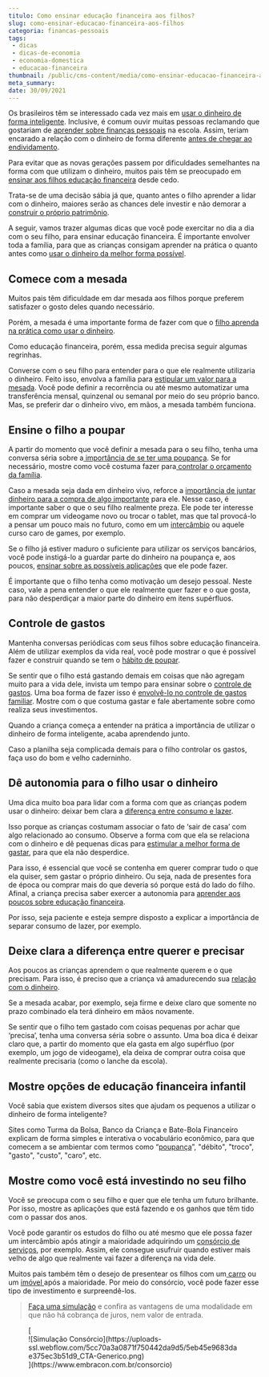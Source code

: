 ```yaml
---
titulo: Como ensinar educação financeira aos filhos?
slug: como-ensinar-educacao-financeira-aos-filhos
categoria: financas-pessoais
tags:
 - dicas
 - dicas-de-economia
 - economia-domestica
 - educacao-financeira
thumbnail: /public/cms-content/media/como-ensinar-educacao-financeira-aos-filhos.jpg
meta_summary: 
date: 30/09/2021
---
```

Os brasileiros têm se interessado cada vez mais em [usar o dinheiro de forma inteligente](https://www.embracon.com.br/blog/entenda-como-o-consorcio-pode-te-ajudar-a-manter-a-estabilidade-financeira). Inclusive, é comum ouvir muitas pessoas reclamando que gostariam de [aprender sobre finanças pessoais](https://www.embracon.com.br/blog/entenda-a-importancia-da-educacao-financeira-na-sua-vida) na escola. Assim, teriam encarado a relação com o dinheiro de forma diferente [antes de chegar ao endividamento](https://www.embracon.com.br/blog/divida-de-cartao-de-credito-como-sair-dela-e-nao-entrar-mais).

Para evitar que as novas gerações passem por dificuldades semelhantes na forma com que utilizam o dinheiro, muitos pais têm se preocupado em [ensinar aos filhos educação financeira](https://www.embracon.com.br/blog/financas-da-familia-como-ensinar-os-filhos-a-economizar-dinheiro) desde cedo.

Trata-se de uma decisão sábia já que, quanto antes o filho aprender a lidar com o dinheiro, maiores serão as chances dele investir e não demorar a [construir o próprio patrimônio](https://www.embracon.com.br/blog/e-possivel-aumentar-o-patrimonio-saiba-aqui).

A seguir, vamos trazer algumas dicas que você pode exercitar no dia a dia com o seu filho, para ensinar educação financeira. É importante envolver toda a família, para que as crianças consigam aprender na prática o quanto antes como [usar o dinheiro da melhor forma possível](https://www.embracon.com.br/blog/planeje-sua-vida-financeira-e-fique-sempre-no-azul).

Comece com a mesada
-------------------

Muitos pais têm dificuldade em dar mesada aos filhos porque preferem satisfazer o gosto deles quando necessário.

Porém, a mesada é uma importante forma de fazer com que o [filho aprenda na prática como usar o dinheiro](https://www.embracon.com.br/blog/como-identificar-e-eliminar-gastos-desnecessarios).

Como educação financeira, porém, essa medida precisa seguir algumas regrinhas.

Converse com o seu filho para entender para o que ele realmente utilizaria o dinheiro. Feito isso, envolva a família para [estipular um valor para a mesada](https://www.embracon.com.br/blog/seu-filho-recebe-mesada-descubra-o-valor-ideal-para-cada-idade). Você pode definir a recorrência ou até mesmo automatizar uma transferência mensal, quinzenal ou semanal por meio do seu próprio banco. Mas, se preferir dar o dinheiro vivo, em mãos, a mesada também funciona.

Ensine o filho a poupar
-----------------------

A partir do momento que você definir a mesada para o seu filho, tenha uma conversa séria sobre a[ importância de se ter uma poupança](https://www.embracon.com.br/blog/guardar-poupar-ou-investir-qual-a-diferenca-entre-os-termos). Se for necessário, mostre como você costuma fazer para[ controlar o orçamento da família](https://www.embracon.com.br/blog/aprenda-como-montar-um-orcamento-familiar-em-5-passos).

Caso a mesada seja dada em dinheiro vivo, reforce a [importância de juntar dinheiro para a compra de algo importante](https://www.embracon.com.br/blog/7-dicas-para-comecar-a-sua-organizacao-financeira) para ele. Nesse caso, é importante saber o que o seu filho realmente preza. Ele pode ter interesse em comprar um videogame novo ou trocar o tablet, mas que tal provocá-lo a pensar um pouco mais no futuro, como em um [intercâmbio](https://www.embracon.com.br/blog/4-motivos-para-investir-em-intercambio-para-os-filhos) ou aquele curso caro de games, por exemplo.

Se o filho já estiver maduro o suficiente para utilizar os serviços bancários, você pode instigá-lo a guardar parte do dinheiro na poupança e, aos poucos, [ensinar sobre as possíveis aplicações](https://www.embracon.com.br/blog/diversificar-investimentos-financeiros-e-possivel) que ele pode fazer.

É importante que o filho tenha como motivação um desejo pessoal. Neste caso, vale a pena entender o que ele realmente quer fazer e o que gosta, para não desperdiçar a maior parte do dinheiro em itens supérfluos.

Controle de gastos
------------------

Mantenha conversas periódicas com seus filhos sobre educação financeira. Além de utilizar exemplos da vida real, você pode mostrar o que é possível fazer e construir quando se tem o [hábito de poupar](https://www.embracon.com.br/blog/afinal-quais-sao-as-diferencas-entre-poupar-economizar-e-investir).

Se sentir que o filho está gastando demais em coisas que não agregam muito para a vida dele, invista um tempo para ensinar sobre o [controle de gastos](https://www.embracon.com.br/blog/4-aplicativos-de-financas-para-te-ajudar-a-economizar-mais-dinheiro). Uma boa forma de fazer isso é [envolvê-lo no controle de gastos familiar](https://www.embracon.com.br/blog/planejamento-financeiro-um-guia-para-as-financas-nao-sairem-de-controle). Mostre com o que costuma gastar e fale abertamente sobre como realiza seus investimentos.

Quando a criança começa a entender na prática a importância de utilizar o dinheiro de forma inteligente, acaba aprendendo junto.

Caso a planilha seja complicada demais para o filho controlar os gastos, faça uso do bom e velho caderninho.

Dê autonomia para o filho usar o dinheiro
-----------------------------------------

Uma dica muito boa para lidar com a forma com que as crianças podem usar o dinheiro: deixar bem clara a [diferença entre consumo e lazer](https://www.embracon.com.br/blog/conheca-o-consumo-consciente-e-saiba-por-que-ele-faz-bem-para-o-seu-bolso).

Isso porque as crianças costumam associar o fato de ‘sair de casa’ com algo relacionado ao consumo. Observe a forma com que ela se relaciona com o dinheiro e dê pequenas dicas para [estimular a melhor forma de gastar](https://www.embracon.com.br/blog/quais-sao-as-despesas-superfluas-que-podem-ser-cortadas-do-dia-a-dia), para que ela não desperdice.

Para isso, é essencial que você se contenha em querer comprar tudo o que ela quiser, sem gastar o próprio dinheiro. Ou seja, nada de presentes fora de época ou comprar mais do que deveria só porque está do lado do filho. Afinal, a criança precisa saber exercer a autonomia para [aprender aos poucos sobre educação financeira](https://www.embracon.com.br/blog/perfil-de-investidor-conheca-os-tipos-e-saiba-qual-e-o-seu).

Por isso, seja paciente e esteja sempre disposto a explicar a importância de separar consumo de lazer, por exemplo.

Deixe clara a diferença entre querer e precisar
-----------------------------------------------

Aos poucos as crianças aprendem o que realmente querem e o que precisam. Para isso, é preciso que a criança vá amadurecendo sua [relação com o dinheiro](https://www.embracon.com.br/blog/5-erros-que-voce-deve-evitar-para-conseguir-economizar-dinheiro).

Se a mesada acabar, por exemplo, seja firme e deixe claro que somente no prazo combinado ela terá dinheiro em mãos novamente.

Se sentir que o filho tem gastado com coisas pequenas por achar que ‘precisa’, tenha uma conversa séria sobre o assunto. Uma boa dica é deixar claro que, a partir do momento que ela gasta em algo supérfluo (por exemplo, um jogo de videogame), ela deixa de comprar outra coisa que realmente precisaria (como o lanche da escola).

Mostre opções de educação financeira infantil
---------------------------------------------

Você sabia que existem diversos sites que ajudam os pequenos a utilizar o dinheiro de forma inteligente?

Sites como Turma da Bolsa, Banco da Criança e Bate-Bola Financeiro explicam de forma simples e interativa o vocabulário econômico, para que comecem a se ambientar com termos como “[poupança](https://www.embracon.com.br/blog/consorcio-ou-poupanca-quais-sao-as-diferencas-e-como-escolher)”, "débito", "troco", "gasto", "custo", "caro", etc.

Mostre como você está investindo no seu filho
---------------------------------------------

Você se preocupa com o seu filho e quer que ele tenha um futuro brilhante. Por isso, mostre as aplicações que está fazendo e os ganhos que têm tido com o passar dos anos.

Você pode garantir os estudos do filho ou até mesmo que ele possa fazer um intercâmbio após atingir a maioridade adquirindo um [consórcio de serviços](https://www.embracon.com.br/consorcio-servicos), por exemplo. Assim, ele consegue usufruir quando estiver mais velho de algo que realmente vai fazer a diferença na vida dele.

Muitos pais também têm o desejo de presentear os filhos com um[ carro](https://www.embracon.com.br/consorcio-de-carros) ou um [imóvel ](https://www.embracon.com.br/consorcio-de-imoveis)após a maioridade. Por meio do consórcio, você pode fazer esse tipo de investimento e surpreendê-los.

> [Faça uma simulação](https://www.embracon.com.br/) e confira as vantagens de uma modalidade em que não há cobrança de juros, nem valor de entrada.

<figure class="w-richtext-figure-type-image w-richtext-align-center">[<div>![Simulação Consórcio](https://uploads-ssl.webflow.com/5cc70a3a0871f750442da9d5/5eb45e9683dae375ec3b51d9_CTA-Generico.png)</div>](https://www.embracon.com.br/consorcio)</figure>‍

